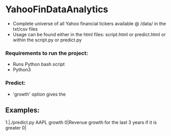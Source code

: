 # YahooFinDataAnalytics

* Complete universe of all Yahoo financial tickers available @ /data/ in the txt/csv files
* Usage can be found either in the html files: script.html or predict.html or within the script.py or predict.py

### Requirements to run the project:
* Runs Python bash script
* Python3

### Predict:

* 'growth' option gives the 

## Examples:

1.|./predict.py AAPL growth 0|Revenue growth for the last 3 years if it is greater 0|

